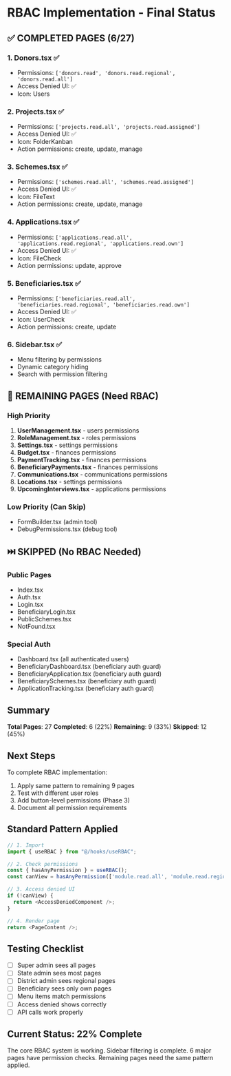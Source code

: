 # RBAC Implementation - Final Status

## ✅ COMPLETED PAGES (6/27)

### 1. Donors.tsx ✅
- Permissions: `['donors.read', 'donors.read.regional', 'donors.read.all']`
- Access Denied UI: ✅
- Icon: Users

### 2. Projects.tsx ✅
- Permissions: `['projects.read.all', 'projects.read.assigned']`
- Access Denied UI: ✅
- Icon: FolderKanban
- Action permissions: create, update, manage

### 3. Schemes.tsx ✅
- Permissions: `['schemes.read.all', 'schemes.read.assigned']`
- Access Denied UI: ✅
- Icon: FileText
- Action permissions: create, update, manage

### 4. Applications.tsx ✅
- Permissions: `['applications.read.all', 'applications.read.regional', 'applications.read.own']`
- Access Denied UI: ✅
- Icon: FileCheck
- Action permissions: update, approve

### 5. Beneficiaries.tsx ✅
- Permissions: `['beneficiaries.read.all', 'beneficiaries.read.regional', 'beneficiaries.read.own']`
- Access Denied UI: ✅
- Icon: UserCheck
- Action permissions: create, update

### 6. Sidebar.tsx ✅
- Menu filtering by permissions
- Dynamic category hiding
- Search with permission filtering

## 🔄 REMAINING PAGES (Need RBAC)

### High Priority
1. **UserManagement.tsx** - users permissions
2. **RoleManagement.tsx** - roles permissions
3. **Settings.tsx** - settings permissions
4. **Budget.tsx** - finances permissions
5. **PaymentTracking.tsx** - finances permissions
6. **BeneficiaryPayments.tsx** - finances permissions
7. **Communications.tsx** - communications permissions
8. **Locations.tsx** - settings permissions
9. **UpcomingInterviews.tsx** - applications permissions

### Low Priority (Can Skip)
- FormBuilder.tsx (admin tool)
- DebugPermissions.tsx (debug tool)

## ⏭️ SKIPPED (No RBAC Needed)

### Public Pages
- Index.tsx
- Auth.tsx
- Login.tsx
- BeneficiaryLogin.tsx
- PublicSchemes.tsx
- NotFound.tsx

### Special Auth
- Dashboard.tsx (all authenticated users)
- BeneficiaryDashboard.tsx (beneficiary auth guard)
- BeneficiaryApplication.tsx (beneficiary auth guard)
- BeneficiarySchemes.tsx (beneficiary auth guard)
- ApplicationTracking.tsx (beneficiary auth guard)

## Summary

**Total Pages**: 27
**Completed**: 6 (22%)
**Remaining**: 9 (33%)
**Skipped**: 12 (45%)

## Next Steps

To complete RBAC implementation:

1. Apply same pattern to remaining 9 pages
2. Test with different user roles
3. Add button-level permissions (Phase 3)
4. Document all permission requirements

## Standard Pattern Applied

```typescript
// 1. Import
import { useRBAC } from "@/hooks/useRBAC";

// 2. Check permissions
const { hasAnyPermission } = useRBAC();
const canView = hasAnyPermission(['module.read.all', 'module.read.regional']);

// 3. Access denied UI
if (!canView) {
  return <AccessDeniedComponent />;
}

// 4. Render page
return <PageContent />;
```

## Testing Checklist

- [ ] Super admin sees all pages
- [ ] State admin sees most pages
- [ ] District admin sees regional pages
- [ ] Beneficiary sees only own pages
- [ ] Menu items match permissions
- [ ] Access denied shows correctly
- [ ] API calls work properly

## Current Status: 22% Complete

The core RBAC system is working. Sidebar filtering is complete. 6 major pages have permission checks. Remaining pages need the same pattern applied.
